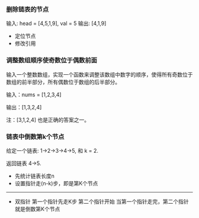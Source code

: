 ### 删除链表的节点
输入: head = [4,5,1,9], val = 5
输出: [4,1,9]

* 定位节点
* 修改引用


### 调整数组顺序使奇数位于偶数前面
输入一个整数数组，实现一个函数来调整该数组中数字的顺序，使得所有奇数位于数组的前半部分，所有偶数位于数组的后半部分。

输入：nums = [1,2,3,4]

输出：[1,3,2,4] 

注：[3,1,2,4] 也是正确的答案之一。

### 链表中倒数第k个节点
给定一个链表: 1->2->3->4->5, 和 k = 2.

返回链表 4->5.

* 先统计链表长度n
* 设置指针走(n-k)步，即是第K个节点

------------------
* 双指针
第一个指针先走K步
第二个指针开始
当第一个指针走完，第二个指针就是倒数第K个节点